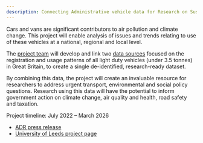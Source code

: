 ```yaml
---
description: Connecting Administrative vehicle data for Research on Sustainable transport
---
```


Cars and vans are significant contributors to air pollution and climate change. This project will enable analysis of issues and trends relating to use of these vehicles at a national, regional and local level. 

The [project team](/team) will develop and link two [data sources](/data-sources) focused on the registration and usage patterns of all light duty vehicles (under 3.5 tonnes) in Great Britain, to create a single de-identified, research-ready dataset.

By combining this data, the project will create an invaluable resource for researchers to address urgent transport, environmental and social policy questions. Research using this data will have the potential to inform government action on climate change, air quality and health, road safety and taxation. 

Project timeline: July 2022 – March 2026 
* [ADR press release](https://www.adruk.org/news-publications/news-blogs/adr-uk-funds-major-new-data-linkage-projects-to-address-vital-policy-questions/)
* [University of Leeds project page](https://environment.leeds.ac.uk/dir-record/research-projects/1794/cars-connecting-administrative-vehicle-data-for-research-on-sustainable-transport)
